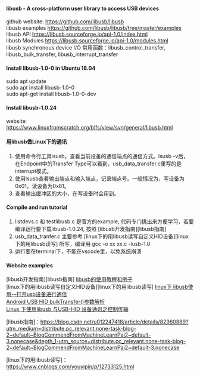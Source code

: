 #### **libusb - A cross-platform user library to access USB devices**  
 github website: https://github.com/libusb/libusb  
 libusb examples https://github.com/libusb/libusb/tree/master/examples  
 libusb API  https://libusb.sourceforge.io/api-1.0/index.html  
 libusb Modules  https://libusb.sourceforge.io/api-1.0/modules.html  
 libusb synchronous device I/O  常用函数：libusb_control_transfer, libusb_bulk_transfer, libusb_interrupt_transfer

#### **Install libusb-1.0-0 in Ubuntu 18.04**  
 sudo apt update  
 sudo apt install libusb-1.0-0  
 sudo apt-get install libusb-1.0-0-dev  

#### **Install libusb-1.0.24**  
 website: https://www.linuxfromscratch.org/blfs/view/svn/general/libusb.html  

#### **用libusb做Linux下的通讯**  
1. 使用命令行工具lsusb，查看当前设备的通信端点的通信方式。lsusb -v后，在Endpoint中的Transfer Type可以看到，usb_data_transfer.c里写的是interrupt模式。  
2. 使用lsusb查看输出端点和输入端点，记录端点号。一般情况为，写设备为0x01，读设备为0x81。
3. 查看输出缓冲区的大小，在写设备时会用到。 

#### **Compile and run tutorial**  
1. listdevs.c 和 testlibusb.c 是官方的example, 代码专门挑出来方便学习，若要编译运行要下载libusb-1.0.24, 按照 [libusb开发指南][libusb指南]   
2. usb_data_tranfer.c 主要参考  [linux下的用libusb读写自定义HID设备][linux下的用libusb读写] 所写，编译用 gcc -o xx xx.c -lusb-1.0  
3. 运行要在terminal下，不能在vscode里，以免系统崩溃  

#### **Website examples**  
 [libusb开发指南][libusb指南]
 [libusb的使用教程和例子](https://blog.csdn.net/zb774095236/article/details/83651995?utm_term=libusb&utm_medium=distribute.pc_aggpage_search_result.none-task-blog-2~all~sobaiduweb~default-9-83651995&spm=3001.4430)  
 [linux下的用libusb读写自定义HID设备][linux下的用libusb读写] 
 [linux下 libusb使用--打开usb设备进行通信](https://blog.csdn.net/u011598479/article/details/82705496)  
 [Android USB HID bulkTransfer()参数解析](https://blog.csdn.net/gd6321374/article/details/78045101)  
 [Linux 下使用libusb 与USB-HID 设备通讯之控制传输](https://blog.csdn.net/gd6321374/article/details/79935186?utm_medium=distribute.pc_relevant.none-task-blog-baidujs_title-3&spm=1001.2101.3001.4242)  


[libusb指南]：https://blog.csdn.net/u012247418/article/details/82960889?utm_medium=distribute.pc_relevant.none-task-blog-2~default~BlogCommendFromMachineLearnPai2~default-3.nonecase&depth_1-utm_source=distribute.pc_relevant.none-task-blog-2~default~BlogCommendFromMachineLearnPai2~default-3.nonecase

[linux下的用libusb读写]：https://www.cnblogs.com/youyipin/p/12733125.html

